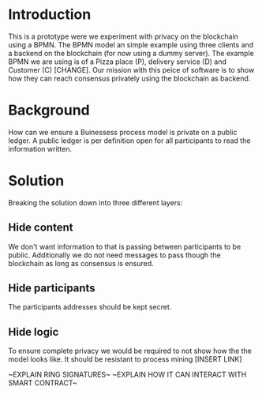 # Introduction
This is a prototype were we experiment with privacy on the blockchain using a BPMN. The BPMN model an simple example using three clients and a backend on the blockchain (for now using a dummy server). The example BPMN we are using is of a Pizza place (P), delivery service (D) and Customer (C) [CHANGE]. Our mission with this peice of software is to show how they can reach consensus privately using the blockchain as backend. 

# Background
How can we ensure a Buinessess process model is private on a public ledger. A public ledger is per definition open for all participants to read the information written.

# Solution
Breaking the solution down into three different layers:
## Hide content
We don't want information to that is passing between participants to be public. Additionally we do not need messages to pass though the blockchain as long as consensus is ensured.

## Hide participants
The participants addresses should be kept secret.

## Hide logic
To ensure complete privacy we would be required to not show how the the model looks like. It should be resistant to process mining [INSERT LINK]

~EXPLAIN RING SIGNATURES~
~EXPLAIN HOW IT CAN INTERACT WITH SMART CONTRACT~


    
    
